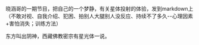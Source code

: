 晓涵哥的一期节目，把自己的一个梦静，有关星体投射的体验，发到markdown上（不敢对视、自我介绍、犯困、拍别人大腿别人没反应、持续不了多久--心理因素+害怕消失；训练方法）

东方叫出阴神，西藏佛教密宗有星光体一说。
